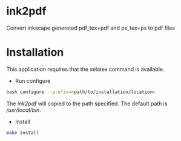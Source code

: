 # ink2pdf
Convert inkscape genereted pdf_tex+pdf and ps_tex+ps to pdf files

# Installation
This application requires that the xelatex command is available.

* Run configure
```bash
bash configure --prefix=<path/to/installation/location>
```
The *ink2pdf* will copied to the path specified.
The default path is */usr/local/bin*.

* Install
```bash
make install
```
